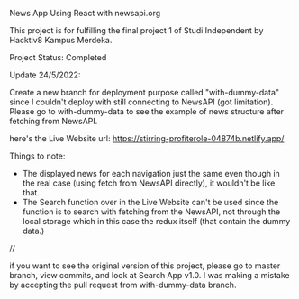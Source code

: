 News App Using React with newsapi.org

This project is for fulfilling the final project 1 of Studi Independent by Hacktiv8 Kampus Merdeka.

Project Status: Completed

Update 24/5/2022:

Create a new branch for deployment purpose called "with-dummy-data" since I couldn't deploy with still connecting to NewsAPI (got limitation). Please go to with-dummy-data to see the example of news structure after fetching from NewsAPI.

here's the Live Website url: https://stirring-profiterole-04874b.netlify.app/

Things to note:

- The displayed news for each navigation just the same even though in the real case (using fetch from NewsAPI directly), it wouldn't be like that.
- The Search function over in the Live Website can't be used since the function is to search with fetching from the NewsAPI, not through the local storage which in this case the redux itself (that contain the dummy data.)

//

if you want to see the original version of this project, please go to master branch, view commits, and look at Search App v1.0. I was making a mistake by accepting the pull request from with-dummy-data branch.
